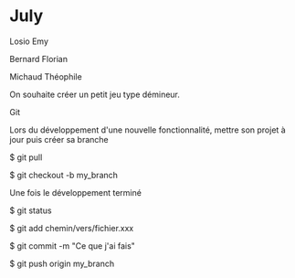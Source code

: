 # July 

Losio Emy

Bernard Florian

Michaud Théophile


On souhaite créer un petit jeu type démineur.


Git

Lors du développement d'une nouvelle fonctionnalité, mettre son projet à jour puis créer sa branche

$ git pull

$ git checkout -b my_branch

Une fois le développement terminé

$ git status

$ git add chemin/vers/fichier.xxx

$ git commit -m "Ce que j'ai fais"

$ git push origin my_branch


